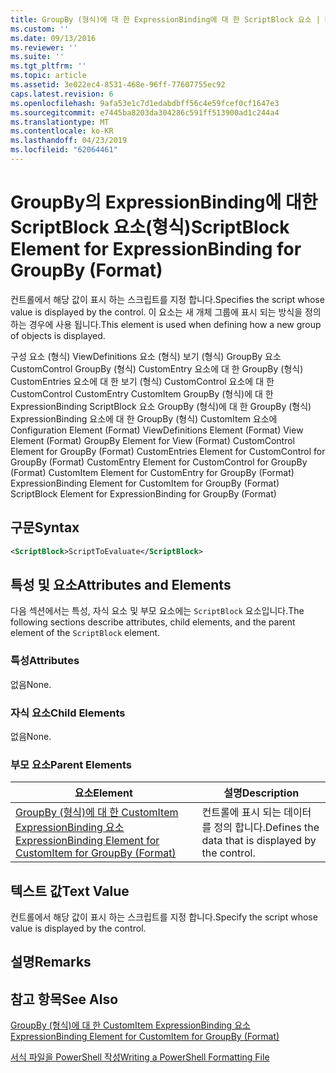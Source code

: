 ```yaml
---
title: GroupBy (형식)에 대 한 ExpressionBinding에 대 한 ScriptBlock 요소 | Microsoft Docs
ms.custom: ''
ms.date: 09/13/2016
ms.reviewer: ''
ms.suite: ''
ms.tgt_pltfrm: ''
ms.topic: article
ms.assetid: 3e022ec4-8531-468e-96ff-77607755ec92
caps.latest.revision: 6
ms.openlocfilehash: 9afa53e1c7d1edabdbff56c4e59fcef0cf1647e3
ms.sourcegitcommit: e7445ba8203da304286c591ff513900ad1c244a4
ms.translationtype: MT
ms.contentlocale: ko-KR
ms.lasthandoff: 04/23/2019
ms.locfileid: "62064461"
---
```

# <a name="scriptblock-element-for-expressionbinding-for-groupby-format"></a><span data-ttu-id="fe23f-102">GroupBy의 ExpressionBinding에 대한 ScriptBlock 요소(형식)</span><span class="sxs-lookup"><span data-stu-id="fe23f-102">ScriptBlock Element for ExpressionBinding for GroupBy (Format)</span></span>

<span data-ttu-id="fe23f-103">컨트롤에서 해당 값이 표시 하는 스크립트를 지정 합니다.</span><span class="sxs-lookup"><span data-stu-id="fe23f-103">Specifies the script whose value is displayed by the control.</span></span> <span data-ttu-id="fe23f-104">이 요소는 새 개체 그룹에 표시 되는 방식을 정의 하는 경우에 사용 됩니다.</span><span class="sxs-lookup"><span data-stu-id="fe23f-104">This element is used when defining how a new group of objects is displayed.</span></span>

<span data-ttu-id="fe23f-105">구성 요소 (형식) ViewDefinitions 요소 (형식) 보기 (형식) GroupBy 요소 CustomControl GroupBy (형식) CustomEntry 요소에 대 한 GroupBy (형식) CustomEntries 요소에 대 한 보기 (형식) CustomControl 요소에 대 한 CustomControl CustomEntry CustomItem GroupBy (형식)에 대 한 ExpressionBinding ScriptBlock 요소 GroupBy (형식)에 대 한 GroupBy (형식) ExpressionBinding 요소에 대 한 GroupBy (형식) CustomItem 요소에</span><span class="sxs-lookup"><span data-stu-id="fe23f-105">Configuration Element (Format) ViewDefinitions Element (Format) View Element (Format) GroupBy Element for View (Format) CustomControl Element for GroupBy (Format) CustomEntries Element for CustomControl for GroupBy (Format) CustomEntry Element for CustomControl for GroupBy (Format) CustomItem Element for CustomEntry for GroupBy (Format) ExpressionBinding Element for CustomItem for GroupBy (Format) ScriptBlock Element for ExpressionBinding for GroupBy (Format)</span></span>

## <a name="syntax"></a><span data-ttu-id="fe23f-106">구문</span><span class="sxs-lookup"><span data-stu-id="fe23f-106">Syntax</span></span>

```xml
<ScriptBlock>ScriptToEvaluate</ScriptBlock>
```

## <a name="attributes-and-elements"></a><span data-ttu-id="fe23f-107">특성 및 요소</span><span class="sxs-lookup"><span data-stu-id="fe23f-107">Attributes and Elements</span></span>

<span data-ttu-id="fe23f-108">다음 섹션에서는 특성, 자식 요소 및 부모 요소에는 `ScriptBlock` 요소입니다.</span><span class="sxs-lookup"><span data-stu-id="fe23f-108">The following sections describe attributes, child elements, and the parent element of the `ScriptBlock` element.</span></span>

### <a name="attributes"></a><span data-ttu-id="fe23f-109">특성</span><span class="sxs-lookup"><span data-stu-id="fe23f-109">Attributes</span></span>

<span data-ttu-id="fe23f-110">없음</span><span class="sxs-lookup"><span data-stu-id="fe23f-110">None.</span></span>

### <a name="child-elements"></a><span data-ttu-id="fe23f-111">자식 요소</span><span class="sxs-lookup"><span data-stu-id="fe23f-111">Child Elements</span></span>

<span data-ttu-id="fe23f-112">없음</span><span class="sxs-lookup"><span data-stu-id="fe23f-112">None.</span></span>

### <a name="parent-elements"></a><span data-ttu-id="fe23f-113">부모 요소</span><span class="sxs-lookup"><span data-stu-id="fe23f-113">Parent Elements</span></span>

|<span data-ttu-id="fe23f-114">요소</span><span class="sxs-lookup"><span data-stu-id="fe23f-114">Element</span></span>|<span data-ttu-id="fe23f-115">설명</span><span class="sxs-lookup"><span data-stu-id="fe23f-115">Description</span></span>|
|-------------|-----------------|
|[<span data-ttu-id="fe23f-116">GroupBy (형식)에 대 한 CustomItem ExpressionBinding 요소</span><span class="sxs-lookup"><span data-stu-id="fe23f-116">ExpressionBinding Element for CustomItem for GroupBy (Format)</span></span>](./expressionbinding-element-for-customitem-for-groupby-format.md)|<span data-ttu-id="fe23f-117">컨트롤에 표시 되는 데이터를 정의 합니다.</span><span class="sxs-lookup"><span data-stu-id="fe23f-117">Defines the data that is displayed by the control.</span></span>|

## <a name="text-value"></a><span data-ttu-id="fe23f-118">텍스트 값</span><span class="sxs-lookup"><span data-stu-id="fe23f-118">Text Value</span></span>

<span data-ttu-id="fe23f-119">컨트롤에서 해당 값이 표시 하는 스크립트를 지정 합니다.</span><span class="sxs-lookup"><span data-stu-id="fe23f-119">Specify the script whose value is displayed by the control.</span></span>

## <a name="remarks"></a><span data-ttu-id="fe23f-120">설명</span><span class="sxs-lookup"><span data-stu-id="fe23f-120">Remarks</span></span>

## <a name="see-also"></a><span data-ttu-id="fe23f-121">참고 항목</span><span class="sxs-lookup"><span data-stu-id="fe23f-121">See Also</span></span>

[<span data-ttu-id="fe23f-122">GroupBy (형식)에 대 한 CustomItem ExpressionBinding 요소</span><span class="sxs-lookup"><span data-stu-id="fe23f-122">ExpressionBinding Element for CustomItem for GroupBy (Format)</span></span>](./expressionbinding-element-for-customitem-for-groupby-format.md)

[<span data-ttu-id="fe23f-123">서식 파일을 PowerShell 작성</span><span class="sxs-lookup"><span data-stu-id="fe23f-123">Writing a PowerShell Formatting File</span></span>](./writing-a-powershell-formatting-file.md)
